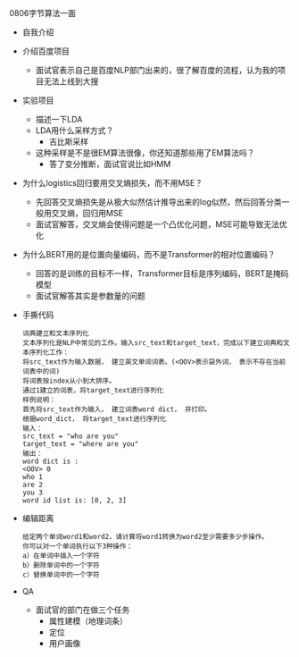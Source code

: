 0806字节算法一面

- 自我介绍
- 介绍百度项目
  - 面试官表示自己是百度NLP部门出来的，很了解百度的流程，认为我的项目无法上线到大搜
- 实验项目
  - 描述一下LDA
  - LDA用什么采样方式？
    - 吉比斯采样
  - 这种采样是不是很EM算法很像，你还知道那些用了EM算法吗？
    - 答了变分推断，面试官说比如HMM
- 为什么logistics回归要用交叉熵损失，而不用MSE？
  - 先回答交叉熵损失是从极大似然估计推导出来的log似然，然后回答分类一般用交叉熵，回归用MSE
  - 面试官解答，交叉熵会使得问题是一个凸优化问题，MSE可能导致无法优化

- 为什么BERT用的是位置向量编码，而不是Transformer的相对位置编码？

  - 回答的是训练的目标不一样，Transformer目标是序列编码，BERT是掩码模型
  - 面试官解答其实是参数量的问题

- 手撕代码

  ```
  词典建立和文本序列化
  文本序列化是NLP中常见的工作。输入src_text和target_text，完成以下建立词典和文本序列化工作：
  将src_text作为输入数据， 建立英文单词词表。(<OOV>表示袋外词， 表示不存在当前词表中的词)
  将词表按index从小到大排序。
  通过1建立的词表，将target_text进行序列化
  样例说明：
  首先将src_text作为输入， 建立词表word dict， 并打印。
  根据word_dict， 将target_text进行序列化
  输入：
  src_text = "who are you"
  target_text = "where are you"
  输出：
  word dict is :
  <OOV> 0
  who 1
  are 2
  you 3
  word id list is: [0, 2, 3]
  ```

  

- 编辑距离

  ```
  给定两个单词word1和word2，请计算将word1转换为word2至少需要多少步操作。
  你可以对一个单词执行以下3种操作：
  a）在单词中插入一个字符
  b）删除单词中的一个字符
  c）替换单词中的一个字符
  ```

- QA
  - 面试官的部门在做三个任务
    - 属性建模（地理词条）
    - 定位
    - 用户画像